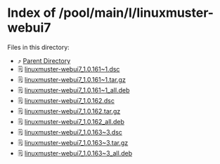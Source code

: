 
# Index of /pool/main/l/linuxmuster-webui7
Files in this directory:
- ⤴ [Parent Directory](../)
- 🗒 [linuxmuster-webui7_1.0.161~1.dsc](linuxmuster-webui7_1.0.161~1.dsc)
- 🗒 [linuxmuster-webui7_1.0.161~1.tar.gz](linuxmuster-webui7_1.0.161~1.tar.gz)
- 🗒 [linuxmuster-webui7_1.0.161~1_all.deb](linuxmuster-webui7_1.0.161~1_all.deb)
- 🗒 [linuxmuster-webui7_1.0.162.dsc](linuxmuster-webui7_1.0.162.dsc)
- 🗒 [linuxmuster-webui7_1.0.162.tar.gz](linuxmuster-webui7_1.0.162.tar.gz)
- 🗒 [linuxmuster-webui7_1.0.162_all.deb](linuxmuster-webui7_1.0.162_all.deb)
- 🗒 [linuxmuster-webui7_1.0.163~3.dsc](linuxmuster-webui7_1.0.163~3.dsc)
- 🗒 [linuxmuster-webui7_1.0.163~3.tar.gz](linuxmuster-webui7_1.0.163~3.tar.gz)
- 🗒 [linuxmuster-webui7_1.0.163~3_all.deb](linuxmuster-webui7_1.0.163~3_all.deb)
